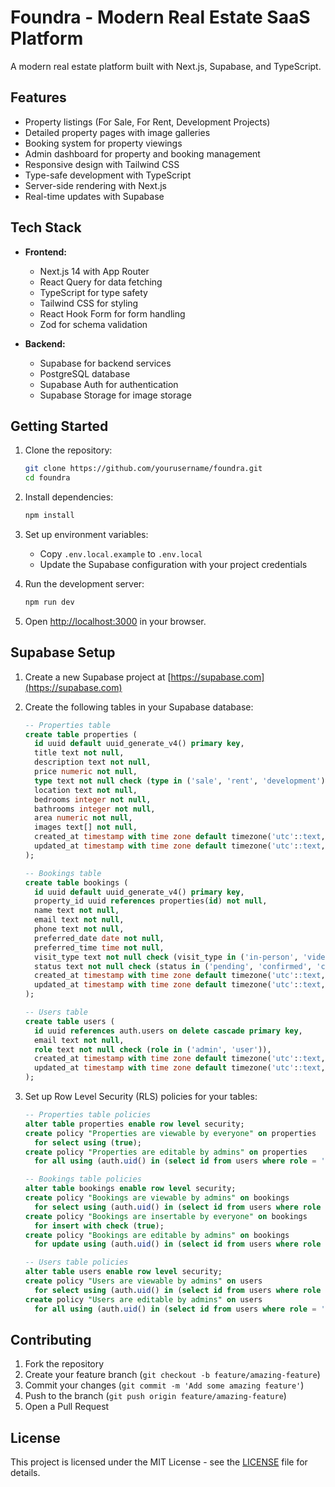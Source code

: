 # Foundra - Modern Real Estate SaaS Platform

A modern real estate platform built with Next.js, Supabase, and TypeScript.

## Features

- Property listings (For Sale, For Rent, Development Projects)
- Detailed property pages with image galleries
- Booking system for property viewings
- Admin dashboard for property and booking management
- Responsive design with Tailwind CSS
- Type-safe development with TypeScript
- Server-side rendering with Next.js
- Real-time updates with Supabase

## Tech Stack

- **Frontend:**

  - Next.js 14 with App Router
  - React Query for data fetching
  - TypeScript for type safety
  - Tailwind CSS for styling
  - React Hook Form for form handling
  - Zod for schema validation

- **Backend:**
  - Supabase for backend services
  - PostgreSQL database
  - Supabase Auth for authentication
  - Supabase Storage for image storage

## Getting Started

1. Clone the repository:

   ```bash
   git clone https://github.com/yourusername/foundra.git
   cd foundra
   ```

2. Install dependencies:

   ```bash
   npm install
   ```

3. Set up environment variables:

   - Copy `.env.local.example` to `.env.local`
   - Update the Supabase configuration with your project credentials

4. Run the development server:

   ```bash
   npm run dev
   ```

5. Open [http://localhost:3000](http://localhost:3000) in your browser.

## Supabase Setup

1. Create a new Supabase project at [https://supabase.com](https://supabase.com)

2. Create the following tables in your Supabase database:

   ```sql
   -- Properties table
   create table properties (
     id uuid default uuid_generate_v4() primary key,
     title text not null,
     description text not null,
     price numeric not null,
     type text not null check (type in ('sale', 'rent', 'development')),
     location text not null,
     bedrooms integer not null,
     bathrooms integer not null,
     area numeric not null,
     images text[] not null,
     created_at timestamp with time zone default timezone('utc'::text, now()) not null,
     updated_at timestamp with time zone default timezone('utc'::text, now()) not null
   );

   -- Bookings table
   create table bookings (
     id uuid default uuid_generate_v4() primary key,
     property_id uuid references properties(id) not null,
     name text not null,
     email text not null,
     phone text not null,
     preferred_date date not null,
     preferred_time time not null,
     visit_type text not null check (visit_type in ('in-person', 'video-call')),
     status text not null check (status in ('pending', 'confirmed', 'cancelled')),
     created_at timestamp with time zone default timezone('utc'::text, now()) not null,
     updated_at timestamp with time zone default timezone('utc'::text, now()) not null
   );

   -- Users table
   create table users (
     id uuid references auth.users on delete cascade primary key,
     email text not null,
     role text not null check (role in ('admin', 'user')),
     created_at timestamp with time zone default timezone('utc'::text, now()) not null,
     updated_at timestamp with time zone default timezone('utc'::text, now()) not null
   );
   ```

3. Set up Row Level Security (RLS) policies for your tables:

   ```sql
   -- Properties table policies
   alter table properties enable row level security;
   create policy "Properties are viewable by everyone" on properties
     for select using (true);
   create policy "Properties are editable by admins" on properties
     for all using (auth.uid() in (select id from users where role = 'admin'));

   -- Bookings table policies
   alter table bookings enable row level security;
   create policy "Bookings are viewable by admins" on bookings
     for select using (auth.uid() in (select id from users where role = 'admin'));
   create policy "Bookings are insertable by everyone" on bookings
     for insert with check (true);
   create policy "Bookings are editable by admins" on bookings
     for update using (auth.uid() in (select id from users where role = 'admin'));

   -- Users table policies
   alter table users enable row level security;
   create policy "Users are viewable by admins" on users
     for select using (auth.uid() in (select id from users where role = 'admin'));
   create policy "Users are editable by admins" on users
     for all using (auth.uid() in (select id from users where role = 'admin'));
   ```

## Contributing

1. Fork the repository
2. Create your feature branch (`git checkout -b feature/amazing-feature`)
3. Commit your changes (`git commit -m 'Add some amazing feature'`)
4. Push to the branch (`git push origin feature/amazing-feature`)
5. Open a Pull Request

## License

This project is licensed under the MIT License - see the [LICENSE](LICENSE) file for details.
